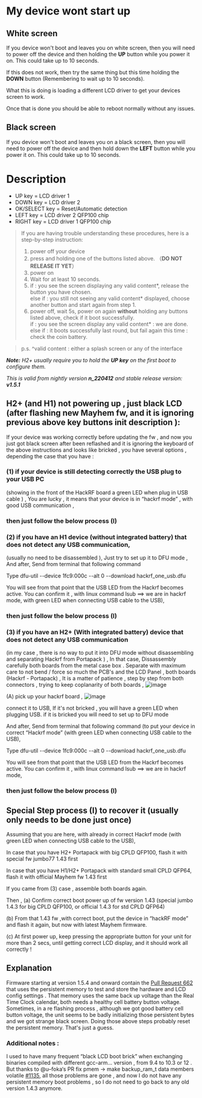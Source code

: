 # My device wont start up

## White screen
If you device won't boot and leaves you on white screen, then you will need to power off the device and then holding the **UP** button while you power it on. This could take up to 10 seconds.

If this does not work, then try the same thing but this time holding the **DOWN** button (Remembering to wait up to 10 seconds).

What this is doing is loading a different LCD driver to get your devices screen to work.

Once that is done you should be able to reboot normally without any issues.

## Black screen
If you device won't boot and leaves you on a black screen, then you will need to power off the device and then hold down the **LEFT** button while you power it on. This could take up to 10 seconds.


# Description
* UP key = LCD driver 1
* DOWN key = LCD driver 2
* OK/SELECT key = Reset/Automatic detection
* LEFT key = LCD driver 2 QFP100 chip
* RIGHT key = LCD driver 1 QFP100 chip

> If you are having trouble understanding these procedures, here is a step-by-step instruction:  
>1. power off your device
>2. press and holding one of the buttons listed above. （**DO NOT RELEASE IT YET**）
>3. power on
>4. Wait for at least 10 seconds.
>5. if : you see the screen displaying any valid content*, release the button you have chosen.   
>else if : you still not seeing any valid content* displayed, choose another button and start again from step 1.
>6. power off, wait 5s, power on again **without** holding any buttons listed above, check if it boot successfully.  
>if : you see the screen display any valid content* : we are done.  
>else if : it boots successfully last round, but fail again this time : check the coin battery.

>p.s. ^valid content : either a splash screen or any of the interface


_**Note:** H2+ usually require you to hold the **UP key** on the first boot to configure them._

_This is valid from nightly version **n_220412** and stable release version: **v1.5.1**_

## H2+ (and H1) not powering up , just black LCD (after flashing new Mayhem fw, and it is ignoring previous above key buttons init description ):

If your device was working correctly before updating the fw , and now you just got black screen after been reflashed and it is ignoring the keyboard of the above instructions and looks like bricked , you have several options , depending the case that you have : 
 
### (1) if your device  is still detecting correctly the USB plug to your USB PC 
(showing in the front of the HackRF board a green LED when plug in USB cable ) , You are lucky , it means that your device is in “hackrf mode” , with good USB communication ,
### then just follow the below process (I)

### (2) if you have an H1 device (without integrated battery)  that does not detect any USB communication, 
 (usually no need to be disassembled ), Just  try to set up it to DFU mode , And after,  Send from terminal that following command 

Type dfu-util --device 1fc9:000c --alt 0 --download hackrf_one_usb.dfu

You will see from that point that the USB LED from the Hackrf becomes active. You can confirm it , with linux command lsub ==> we are in hackrf mode, with green LED when connecting USB cable to the USB), 
### then just follow the below process (I)

### (3) if you have an H2+ (With integrated battery) device that does not detect any USB communication 
 (in my case , there is no way to put it into DFU mode  without disassembling and separating Hackrf from Portapack  ) , 
In that case, Dissassembly carefully both boards from the metal case box .
Separate with maximum care to not bend / force so much the PCB's and the LCD Panel , both boards (Hackrf - Portapack) , It is a matter of patience , step by step from both connectors , trying to keep coplanarity of both boards ,
![image](https://user-images.githubusercontent.com/86470699/227355755-a0213c19-31e9-42d1-beb4-f58e04bad355.png)


(A) pick up your hackrf board ,
![image](https://user-images.githubusercontent.com/86470699/227356035-3dd044f0-dfb1-4bfe-b780-6c05fa038770.png)

 connect it to USB,
 If it's not bricked , you will have a green LED when plugging USB. 
 if it is bricked you will need to set up to DFU mode 

And after,  Send from terminal that following command  (to put your  device in correct “Hackrf mode” (with green LED when connecting USB cable to the USB), 

 Type dfu-util --device 1fc9:000c --alt 0 --download hackrf_one_usb.dfu 

You will see from that point that the USB LED from the Hackrf becomes active. You can confirm it , with linux command lsub ==> we are in hackrf mode,
### then just follow the below process (I)




## Special Step process (I) to recover it (usually only needs to be done just once)

Assuming that you are here, with already in correct Hackrf mode (with green LED when connecting USB cable to the USB),

In case that you have H2+ Portapack with big CPLD QFP100, 
     flash it with special fw jumbo77 1.43 first 

In case that you have H1/H2+ Portapack with standard small CPLD QFP64, 
      flash it with official  Mayhem fw  1.43 first 
     
If you came from (3) case , assemble both  boards again.

Then , 
(a) Confirm correct boot  power up of fw version 1.43 (special jumbo 1.4.3 for big CPLD QFP100,  or official 1.4.3  for std CPLD QFP64)  

(b) From that 1.43 fw ,with correct boot,  put the device in “hackRF mode” and flash it again, but now with latest Mayhem firmware.

(c) At first power up, keep pressing the appropriate button for your unit for more than 2 secs, until getting correct LCD display, and it should work all correctly ! 


## Explanation
Firmware starting at version 1.5.4 and onward contain the <a href="https://github.com/eried/portapack-mayhem/pull/662">Pull Request 662</a> that uses the persistent memory to test and store the hardware and LCD config settings . That memory uses the same back up voltage than the Real Time Clock calendar, both needs a healthy cell battery button voltage. Sometimes, in a re flashing process , although we got good battery cell button voltage, the unit seems to be badly initializing those persistent bytes and we got strange black screen. Doing those above steps probably reset the persistent memory. That's just a guess.

### Additional notes : 
I used to have many frequent “black LCD boot brick” when exchanging binaries compiled with different gcc-arm… version , from 9.4 to 10.3 or 12 . But thanks to @u–foka‘s PR fix pmem -> make backup_ram_t data members volatile [#1135](https://github.com/eried/portapack-mayhem/pull/1135), all those problems are gone , and now I do not have any persistent memory boot problems , so I do not need to go back to any old version 1.4.3 anymore. 
